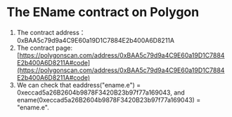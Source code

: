 
# The EName contract on Polygon
1. The contract address： 0xBAA5c79d9a4C9E60a19D1C7884E2b400A6D8211A
2. The contract page: [https://polygonscan.com/address/0xBAA5c79d9a4C9E60a19D1C7884E2b400A6D8211A#code](https://polygonscan.com/address/0xBAA5c79d9a4C9E60a19D1C7884E2b400A6D8211A#code)
3. We can check that eaddress("ename.e") = 0xeccad5a26B2604b9878F3420B23b97f77a169043, and ename(0xeccad5a26B2604b9878F3420B23b97f77a169043) = "ename.e".
   
   
